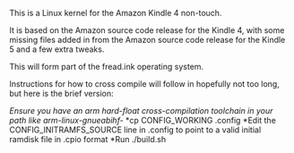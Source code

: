 This is a Linux kernel for the Amazon Kindle 4 non-touch.

It is based on the Amazon source code release for the Kindle 4, with some missing files added in from the Amazon source code release for the Kindle 5 and a few extra tweaks.

This will form part of the fread.ink operating system.

Instructions for how to cross compile will follow in hopefully not too long, but here is the brief version:

*Ensure you have an arm hard-float cross-compilation toolchain in your path like arm-linux-gnueabihf-*
*cp CONFIG_WORKING .config
*Edit the CONFIG_INITRAMFS_SOURCE line in .config to point to a valid initial ramdisk file in .cpio format
*Run ./build.sh


